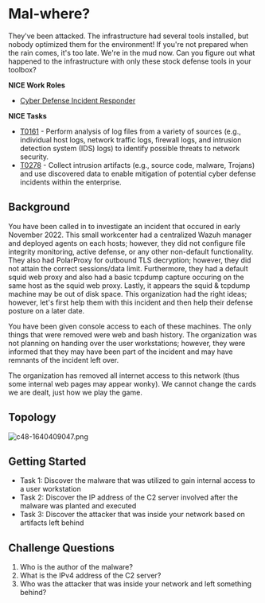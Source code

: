 # Mal-where?

They've been attacked. The infrastructure had several tools installed, but nobody optimized them for the environment! If you're not prepared when the rain comes, it's too late. We're in the mud now. Can you figure out what happened to the infrastructure with only these stock defense tools in your toolbox?

**NICE Work Roles** 

- [Cyber Defense Incident Responder](https://niccs.cisa.gov/workforce-development/nice-framework/work-roles/cyber-defense-incident-responder)

**NICE Tasks**

- [T0161](https://niccs.cisa.gov/workforce-development/nice-framework/tasks/t0161) - Perform analysis of log files from a variety of sources (e.g., individual host logs, network traffic logs, firewall logs, and intrusion detection system (IDS) logs) to identify possible threats to network security.
- [T0278](https://niccs.cisa.gov/workforce-development/nice-framework/tasks/t0278) - Collect intrusion artifacts (e.g., source code, malware, Trojans) and use discovered data to enable mitigation of potential cyber defense incidents within the enterprise.


## Background

You have been called in to investigate an incident that occured in early November 2022. This small workcenter had a centralized Wazuh manager and deployed agents on each hosts; however, they did not configure file integrity monitoring, active defense, or any other non-default functionality. They also had PolarProxy for outbound TLS decryption; however, they did not attain the correct sessions/data limit. Furthermore, they had a default squid web proxy and also had a basic tcpdump capture occuring on the same host as the squid web proxy. Lastly, it appears the squid & tcpdump machine may be out of disk space. This organization had the right ideas; however, let's first help them with this incident and then help their defense posture on a later date.

You have been given console access to each of these machines. The only things that were removed were web and bash history. The organization was not planning on handing over the user workstations; however, they were informed that they may have been part of the incident and may have remnants of the incident left over. 

The organization has removed all internet access to this network (thus some internal web pages may appear wonky). We cannot change the cards we are dealt, just how we play the game.
  
## Topology

![c48-1640409047.png](https://Launchpad.cisa.gov/tm/docs/b9f73c5d50b04a7d996f46df8468b01e/c48-1640409047.png)

## Getting Started

- Task 1: Discover the malware that was utilized to gain internal access to a user workstation
- Task 2: Discover the IP address of the C2 server involved after the malware was planted and executed
- Task 3: Discover the attacker that was inside your network based on artifacts left behind

## Challenge Questions

1. Who is the author of the malware?
2. What is the IPv4 address of the C2 server?
3. Who was the attacker that was inside your network and left something behind?
